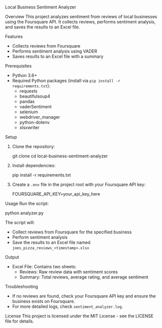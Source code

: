Local Business Sentiment Analyzer

Overview
This project analyzes sentiment from reviews of local businesses using the Foursquare API. It collects reviews, performs sentiment analysis, and saves the results to an Excel file.

Features
- Collects reviews from Foursquare
- Performs sentiment analysis using VADER
- Saves results to an Excel file with a summary

Prerequisites
- Python 3.6+
- Required Python packages (install via `pip install -r requirements.txt`):
  - requests
  - beautifulsoup4
  - pandas
  - vaderSentiment
  - selenium
  - webdriver_manager
  - python-dotenv
  - xlsxwriter

Setup
1. Clone the repository:
   
   git clone <repository-url>
   cd local-business-sentiment-analyzer
   

2. Install dependencies:
   
   pip install -r requirements.txt
   

3. Create a `.env` file in the project root with your Foursquare API key:
   
   FOURSQUARE_API_KEY=your_api_key_here
   

Usage
Run the script:

python analyzer.py


The script will:
- Collect reviews from Foursquare for the specified business
- Perform sentiment analysis
- Save the results to an Excel file named `joes_pizza_reviews_<timestamp>.xlsx`

Output
- Excel File: Contains two sheets:
  - Reviews: Raw review data with sentiment scores
  - Summary: Total reviews, average rating, and average sentiment

Troubleshooting
- If no reviews are found, check your Foursquare API key and ensure the business exists on Foursquare.
- For more detailed logs, check `sentiment_analyzer.log`.

License
This project is licensed under the MIT License - see the LICENSE file for details. 